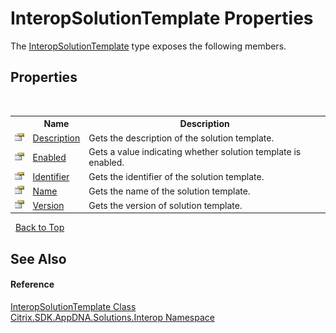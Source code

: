 # InteropSolutionTemplate Properties
 

The <a href="3617a8d0-6eda-52c6-91fa-4a38de42a7fc">InteropSolutionTemplate</a> type exposes the following members.


## Properties
&nbsp;<table><tr><th></th><th>Name</th><th>Description</th></tr><tr><td>![Public property](media/pubproperty.gif "Public property")</td><td><a href="05ff216c-b20c-3a9d-26e0-7a7906d0103f">Description</a></td><td>
Gets the description of the solution template.</td></tr><tr><td>![Public property](media/pubproperty.gif "Public property")</td><td><a href="4db43415-5806-8f36-10aa-c42f6fa12bfc">Enabled</a></td><td>
Gets a value indicating whether solution template is enabled.</td></tr><tr><td>![Public property](media/pubproperty.gif "Public property")</td><td><a href="4f30dcd4-c2a9-bf24-767d-a4c9b4e417f7">Identifier</a></td><td>
Gets the identifier of the solution template.</td></tr><tr><td>![Public property](media/pubproperty.gif "Public property")</td><td><a href="2b801d92-a011-b57b-d0c5-029d7f448ae5">Name</a></td><td>
Gets the name of the solution template.</td></tr><tr><td>![Public property](media/pubproperty.gif "Public property")</td><td><a href="c120aba5-dea0-ce0f-b3c7-60ef5c277040">Version</a></td><td>
Gets the version of solution template.</td></tr></table>&nbsp;
<a href="#interopsolutiontemplate-properties">Back to Top</a>

## See Also


#### Reference
<a href="3617a8d0-6eda-52c6-91fa-4a38de42a7fc">InteropSolutionTemplate Class</a><br /><a href="9b022d31-dfbd-e494-2a35-12a59446d9d6">Citrix.SDK.AppDNA.Solutions.Interop Namespace</a><br />